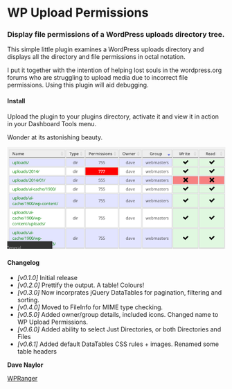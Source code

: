 WP Upload Permissions
============================

### Display file permissions of a WordPress uploads directory tree.

This simple little plugin examines a WordPress uploads directory and displays all the directory
and file permissions in octal notation. 

I put it together with the intention of helping lost souls in the wordpress.org forums who are struggling
to upload media due to incorrect file permissions.  Using this plugin will aid debugging. 

#### Install

Upload the plugin to your plugins directory, activate it and view it in action in your Dashboard Tools menu.

Wonder at its astonishing beauty.

![Upload Permissions](screenshot.1.png)


#### Changelog

* _[v0.1.0]_ Initial release
* _[v0.2.0]_ Prettify the output.  A table!  Colours!
* _[v0.3.0]_ Now incorprates jQuery DataTables for pagination, filtering and sorting.
* _[v0.4.0]_ Moved to FileInfo for MIME type checking.
* _[v0.5.0]_ Added owner/group details, included icons.  Changed name to WP Upload Permissions.
* _[v0.6.0]_ Added ability to select Just Directories, or both Directories and Files
* _[v0.6.1]_ Added default DataTables CSS rules + images.  Renamed some table headers

__Dave Naylor__

[WPRanger](http://wpranger.co.uk)
